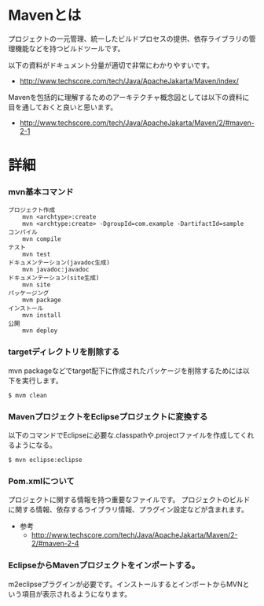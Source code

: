# Mavenとは
プロジェクトの一元管理、統一したビルドプロセスの提供、依存ライブラリの管理機能などを持つビルドツールです。  

以下の資料がドキュメント分量が適切で非常にわかりやすいです。
- http://www.techscore.com/tech/Java/ApacheJakarta/Maven/index/

Mavenを包括的に理解するためのアーキテクチャ概念図としては以下の資料に目を通しておくと良いと思います。
- http://www.techscore.com/tech/Java/ApacheJakarta/Maven/2/#maven-2-1

# 詳細

### mvn基本コマンド
```
プロジェクト作成
 	mvn <archtype>:create
	mvn <archtype:create> -DgroupId=com.example -DartifactId=sample
コンパイル
	mvn compile
テスト
	mvn test
ドキュメンテーション(javadoc生成)
	mvn javadoc:javadoc
ドキュメンテーション(site生成)
	mvn site
パッケージング
	mvm package
インストール
	mvn install
公開
	mvn deploy
```

### targetディレクトリを削除する
mvn packageなどでtarget配下に作成されたパッケージを削除するためには以下を実行します。
```
$ mvm clean
```

### MavenプロジェクトをEclipseプロジェクトに変換する
以下のコマンドでEclipseに必要な.classpathや.projectファイルを作成してくれるようになる。
```
$ mvn eclipse:eclipse
```

### Pom.xmlについて
プロジェクトに関する情報を持つ重要なファイルです。
プロジェクトのビルドに関する情報、依存するライブラリ情報、プラグイン設定などが含まれます。

- 参考
  - http://www.techscore.com/tech/Java/ApacheJakarta/Maven/2-2/#maven-2-4

### EclipseからMavenプロジェクトをインポートする。
m2eclipseプラグインが必要です。インストールするとインポートからMVNという項目が表示されるようになります。

